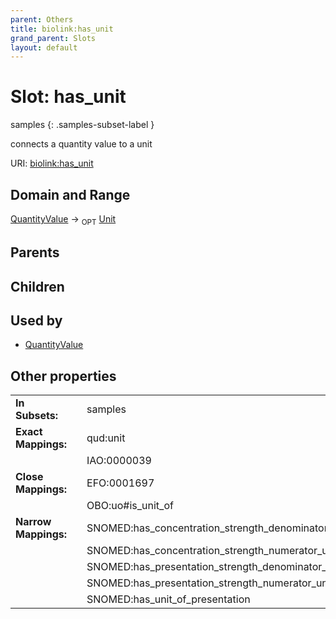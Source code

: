 ```yaml
---
parent: Others
title: biolink:has_unit
grand_parent: Slots
layout: default
---
```


# Slot: has_unit

samples
{: .samples-subset-label }


connects a quantity value to a unit

URI: [biolink:has_unit](https://w3id.org/biolink/vocab/has_unit)

## Domain and Range

[QuantityValue](QuantityValue.md) ->  <sub>OPT</sub> [Unit](types/Unit.md)

## Parents


## Children


## Used by

 * [QuantityValue](QuantityValue.md)

## Other properties

|  |  |  |
| --- | --- | --- |
| **In Subsets:** | | samples |
| **Exact Mappings:** | | qud:unit |
|  | | IAO:0000039 |
| **Close Mappings:** | | EFO:0001697 |
|  | | OBO:uo#is_unit_of |
| **Narrow Mappings:** | | SNOMED:has_concentration_strength_denominator_unit |
|  | | SNOMED:has_concentration_strength_numerator_unit |
|  | | SNOMED:has_presentation_strength_denominator_unit |
|  | | SNOMED:has_presentation_strength_numerator_unit |
|  | | SNOMED:has_unit_of_presentation |

